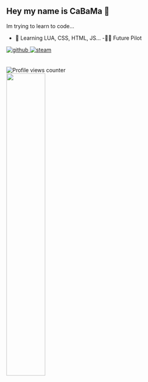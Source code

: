 ## Hey my name is CaBaMa 🥳
Im trying to learn to code...

- 📂 Learning LUA, CSS, HTML, JS...
-🧑‍✈️ Future Pilot


<a href="https://github.com/CaBaMa1st" target="_blank">
<img src=https://img.shields.io/badge/github-%2324292e.svg?&style=for-the-badge&logo=github&logoColor=white alt=github style="margin-bottom: 5px;" />
</a>
<a href="https://steamcommunity.com/id/cabama/" target="_blank">
<img src=https://img.shields.io/badge/steam-%23000000.svg?&style=for-the-badge&logo=steam&logoColor=white alt=steam style="margin-bottom: 5px;" />
</a>  

<br/> 

<br/> 

![Profile views counter](https://komarev.com/ghpvc/?username=CaBaMa1st&&style=flat-square)  
  <img src="https://github-readme-stats.vercel.app/api?username=CaBaMa1st&show_icons=true&count_private=true&hide_border=true" align="left" style="width: 45%;"/>
</div>

<br/>  
